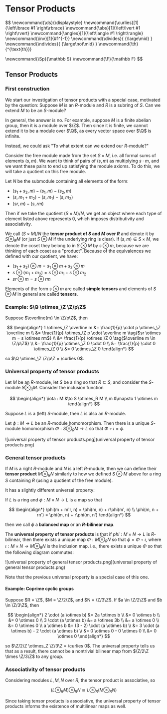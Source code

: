 # Tensor Products

$$
\newcommand{\ds}{\displaystyle}
\newcommand{\curlies}[1]{\left\lbrace #1 \right\rbrace}
\newcommand{\abs}[1]{\left\lvert #1 \right\rvert}
\newcommand{\angles}[1]{\left\langle #1 \right\rangle}
\newcommand{\inv}[1]{#1^{-1}}
\newcommand{\divides}{ {\large\mid} }
\newcommand{\ndivides}{ {\large\not\mid} }
\newcommand{\th}{^{\text{th}}}

\newcommand{\Sp}{\mathbb S}
\newcommand{\F}{\mathbb F}
$$

## Tensor Products

### First construction

We start our investigation of tensor products with a special case, motivated by the question: Suppose $M$ is an $R$-module and $R$ is a subring of $S$. Can we extend $M$ to be an $S$-module?

In general, the answer is no. For example, suppose $M$ is a finite abelian group, then it is a module over $\Z$. Then since it is finite, we cannot extend it to be a module over $\Q$, as every vector space over $\Q$ is infinite.

Instead, we could ask "To what extent can we extend our $R$-module?"

Consider the free module made from the set $S \times M$, i.e. all formal sums of elements $(s, m)$. We want to think of pairs of $(s, m)$ as multiplying $s \cdot m$, and we want these pairs to end up satisfying the module axioms. To do this, we will take a quotient on this free module.

Let $N$ be the submodule containing all elements of the form:

- $(s_1 + s_2, m) - (s_1, m) - (s_2, m)$
- $(s, m_1 + m_2) - (s, m_1) - (s, m_2)$
- $(sr, m) - (s, rm)$

Then if we take the quotient $(S \times M) / N$, we get an object where each type of element listed above represents $0$, which imposes distributivity and associativity.

We call $(S \times M) / N$ the **tensor product of $S$ and $M$ over $R$** and denote it by $S \otimes_R M$ (or just $S \otimes M$ if the underlying ring is clear). If $(s, m) \in S \times M$, we denote the coset they belong to in $S \otimes M$ by $s \otimes m$, because we are thinking of each coset as a "product". Because of the equivalences we defined with our quotient, we have:

- $(s_1 + s_2) \otimes m = s_1 \otimes m + s_2 \otimes m$
- $s \otimes (m_1 + m_2) = s \otimes m_1 + s \otimes m_2$
- $sr \otimes m = s \otimes rm$

Elements of the form $s \otimes m$ are called **simple tensors** and elements of $S \otimes M$ in general are called **tensors**.

### Example: $\Q \otimes_\Z \Z/p\Z$

Suppose $\overline{m} \in \Z/p\Z$, then

$$
\begin{align*}
1 \otimes_\Z \overline m &= \frac{1}{p} \cdot p \otimes_\Z \overline m \\
&= \frac{1}{p} \otimes_\Z p \cdot \overline m \tag{$sr \otimes m = s \otimes rm$} \\
&= \frac{1}{p} \otimes_\Z 0 \tag{$\overline m \in \Z/p\Z$} \\
&= \frac{1}{p} \otimes_\Z 0 \cdot 0 \\
&= \frac{1}{p} \cdot 0 \otimes_\Z 0 \\
&= 0 \otimes_\Z 0
\end{align*}
$$

so $\Q \otimes_\Z \Z/p\Z = \curlies 0$.

### Universal property of tensor products

Let $M$ be an $R$-module, let $S$ be a ring so that $R \subseteq S$, and consider the $S$-module $S \otimes_R M$. Consider the inclusion function

$$
\begin{align*}
\iota : M &\to S \otimes_R M \\
m &\mapsto 1 \otimes m
\end{align*}
$$

Suppose $L$ is a (left) $S$-module, then $L$ is also an $R$-module.

Let $\phi : M \to L$ be an $R$-module homomorphism. Then there is a unique $S$-module homomorphism $\Phi : S \otimes_R M \to L$ so that $\Phi \circ \iota = \phi$.

![universal property of tensor products.png](universal property of tensor products.png)

### General tensor products

If $M$ is a right $R$-module and $N$ is a left $R$-module, then we can define their **tensor product** $M \otimes_R N$ similarly to how we defined $S \otimes M$ above for a ring $S$ containing $R$ (using a quotient of the free module).

It has a slightly different universal property:

If $L$ is a ring and $\phi : M \times N \to L$ is a map so that

$$
\begin{align*}
\phi(m + m'r, n) = \phi(m, n) + r\phi(m', n) \\
\phi(m, n + rn') = \phi(m, n) + r\phi(m, n')
\end{align*}
$$

then we call $\phi$ a **balanced map** or an **$R$-bilinear map**.

The **universal property of tensor products** is that if $phi : M \times N \to L$ is $R$-bilinear, then there exists a unique map $\Phi : M \otimes_R N$ so that $\phi = \Phi \circ \iota$, where $\iota : M \times N \to M \otimes_R N$ is the inclusion map. i.e., there exists a unique $\Phi$ so that the following diagram commutes:

![universal property of general tensor products.png](universal property of general tensor products.png)

Note that the previous universal property is a special case of this one.

#### Example: Coprime cyclic groups

Suppose $R = \Z$, $M = \Z/2\Z$, and $N = \Z/3\Z$. If $a \in \Z/2\Z$ and $b \in \Z/3\Z$, then

$$
\begin{align*}
2 \cdot (a \otimes b) &= 2a \otimes b \\
&= 0 \otimes b \\
&= 0 \otimes 0 \\
3 \cdot (a \otimes b) &= a \otimes 3b \\
&= a \otimes 0 \\
&= 0 \otimes 0 \\
a \otimes b &= (3 - 2) \cdot (a \otimes b) \\
&= 3 \cdot (a \otimes b) - 2 \cdot (a \otimes b) \\
&= 0 \otimes 0 - 0 \otimes 0 \\
&= 0 \otimes 0
\end{align*}
$$

so $\Z/2\Z \otimes_Z \Z/3\Z = \curlies 0$. The universal property tells us that as a result, there cannot be a nontrivial bilinear map from $\Z/2\Z \times \Z/3\Z$ to any group.

### Associativity of tensor products

Considering modules $L, M, N$ over $R$, the tensor product is associative, so

$$
(L \otimes_R M) \otimes_R N \cong L \otimes_R (M \otimes_R N)
$$

Since taking tensor products is associative, the universal property of tensor products informs the existence of multilinear maps as well.